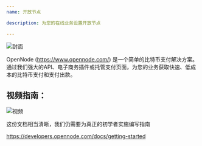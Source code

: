 ```yaml
---
name: 开放节点

description: 为您的在线业务设置开放节点

---
```


![封面](assets/cover.webp)

OpenNode (https://www.opennode.com/) 是一个简单的比特币支付解决方案。通过我们强大的API、电子商务插件或托管支付页面，为您的业务获取快速、低成本的比特币支付和支付出款。

## 视频指南：

![视频](https://youtu.be/sKk1Crk8QPc)

这份文档相当清晰，我们仍需要为真正的初学者实施编写指南

https://developers.opennode.com/docs/getting-started